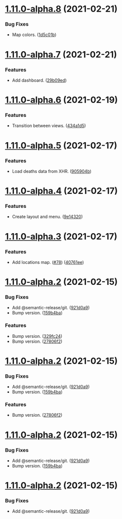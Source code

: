 # [1.11.0-alpha.8](https://github.com/chewam/deaths/compare/v1.11.0-alpha.7...v1.11.0-alpha.8) (2021-02-21)


### Bug Fixes

* Map colors. ([1d5c01b](https://github.com/chewam/deaths/commit/1d5c01bc95554fb8086d075712338863101cf109))

# [1.11.0-alpha.7](https://github.com/chewam/deaths/compare/v1.11.0-alpha.6...v1.11.0-alpha.7) (2021-02-21)


### Features

* Add dashboard. ([29b09ed](https://github.com/chewam/deaths/commit/29b09ed1e717776ec7b63e677f764ae33f79ade5))

# [1.11.0-alpha.6](https://github.com/chewam/deaths/compare/v1.11.0-alpha.5...v1.11.0-alpha.6) (2021-02-19)


### Features

* Transition between views. ([434a1d5](https://github.com/chewam/deaths/commit/434a1d56cc5648fa49e002705d3f9eb87d31de80))

# [1.11.0-alpha.5](https://github.com/chewam/deaths/compare/v1.11.0-alpha.4...v1.11.0-alpha.5) (2021-02-17)


### Features

* Load deaths data from XHR. ([905904b](https://github.com/chewam/deaths/commit/905904bb652fe68931fb010d2f7a37ed8ac370fe))

# [1.11.0-alpha.4](https://github.com/chewam/deaths/compare/v1.11.0-alpha.3...v1.11.0-alpha.4) (2021-02-17)


### Features

* Create layout and menu. ([9e14320](https://github.com/chewam/deaths/commit/9e14320329ec6e520b0d705842aeda1127f28016))

# [1.11.0-alpha.3](https://github.com/chewam/deaths/compare/v1.11.0-alpha.2...v1.11.0-alpha.3) (2021-02-17)


### Features

* Add locations map. ([#78](https://github.com/chewam/deaths/issues/78)) ([40761ee](https://github.com/chewam/deaths/commit/40761ee7d809e410f05b56777ee8ab85d4839476))

# [1.11.0-alpha.2](https://github.com/chewam/deaths/compare/v1.11.0-alpha.1...v1.11.0-alpha.2) (2021-02-15)


### Bug Fixes

* Add @semantic-release/git. ([921d0a9](https://github.com/chewam/deaths/commit/921d0a92492d63056d2c910c09f8aa09ed92456e))
* Bump version. ([159b4ba](https://github.com/chewam/deaths/commit/159b4baea9def49b53948f42c74fd2a5e16881c9))


### Features

* Bump version. ([329fc24](https://github.com/chewam/deaths/commit/329fc244069b18ac4d059c375baa53927d31450d))
* Bump version. ([27806f2](https://github.com/chewam/deaths/commit/27806f2639b7cc050448cd843caad505df42f170))

# [1.11.0-alpha.2](https://github.com/chewam/deaths/compare/v1.11.0-alpha.1...v1.11.0-alpha.2) (2021-02-15)


### Bug Fixes

* Add @semantic-release/git. ([921d0a9](https://github.com/chewam/deaths/commit/921d0a92492d63056d2c910c09f8aa09ed92456e))
* Bump version. ([159b4ba](https://github.com/chewam/deaths/commit/159b4baea9def49b53948f42c74fd2a5e16881c9))


### Features

* Bump version. ([27806f2](https://github.com/chewam/deaths/commit/27806f2639b7cc050448cd843caad505df42f170))

# [1.11.0-alpha.2](https://github.com/chewam/deaths/compare/v1.11.0-alpha.1...v1.11.0-alpha.2) (2021-02-15)


### Bug Fixes

* Add @semantic-release/git. ([921d0a9](https://github.com/chewam/deaths/commit/921d0a92492d63056d2c910c09f8aa09ed92456e))
* Bump version. ([159b4ba](https://github.com/chewam/deaths/commit/159b4baea9def49b53948f42c74fd2a5e16881c9))

# [1.11.0-alpha.2](https://github.com/chewam/deaths/compare/v1.11.0-alpha.1...v1.11.0-alpha.2) (2021-02-15)


### Bug Fixes

* Add @semantic-release/git. ([921d0a9](https://github.com/chewam/deaths/commit/921d0a92492d63056d2c910c09f8aa09ed92456e))
